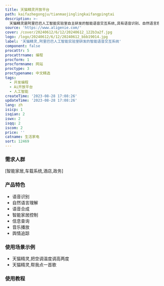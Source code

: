 ```yaml
---
title: 天猫精灵开放平台
path: kaifazhegongju/tianmaojinglingkaifangpingtai
description: >-
  天猫精灵是阿里巴巴人工智能实验室自主研发的智能语音交互系统,具有语音识别、自然语言理解、对话管理、语音合成等核心技术能力,可以实现多轮语音交互、设备控制、信息查询、智能服务等功能。天猫精灵可广泛应用于智能家居、车载系统等领域,为用户提供便捷、智能的语音交互服务。
source: 'https://www.aligenie.com/'
cover: /cover/20240612/6/12/20240612_122b3a2f.jpg
logo: /logo/20240612/6/12/20240612_bbb19014.jpg
label: '天猫精灵,阿里巴巴人工智能实验室研发的智能语音交互系统'
component: false
procattr: 5
procattrname: 编程
procform: 1
procformname: 网站
proctype: 3
proctypename: 中文精选
tags:
  - 开发编程
  - Ai开放平台
  - 人工智能
createTime: '2023-08-28 17:08:26'
updateTime: '2023-08-28 17:08:26'
lang: zh
isicp: 1
isqian: 2
iswx: 2
isqq: 2
iscom: 2
price: ''
catname: 生活家电
sort: 12469
---
```




### 需求人群
[智能家居,车载系统,酒店,政务]

### 产品特色
- 语音识别
- 自然语言理解
- 语音合成
- 智能家居控制
- 信息查询
- 音乐播放
- 舆情追踪

### 使用场景示例
- 天猫精灵,把空调温度调高两度
- 天猫精灵,帮我点一首歌

### 使用教程


  
